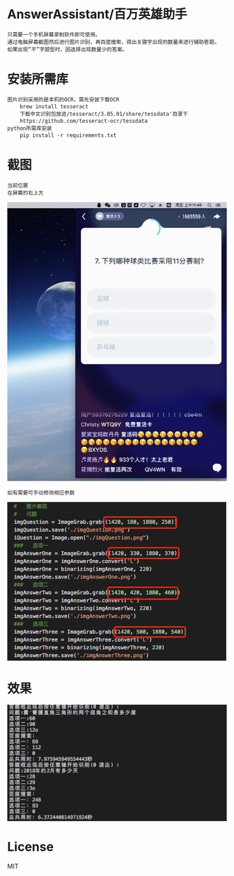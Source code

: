 # AnswerAssistant/百万英雄助手

    只需要一个手机屏幕录制软件即可使用。
    通过电脑屏幕截图然后进行图片识别，再百度搜索，得出关键字出现的数量来进行辅助答题。
    如果出现“不”字题型时，因选择出现数量少的答案。

# 安装所需库

    图片识别采用的是本机的OCR，需先安装下载OCR
        brew install tesseract
        下载中文识别包放进/tesseract/3.05.01/share/tessdata'目录下
        https://github.com/tesseract-ocr/tessdata
    python所需库安装
        pip install -r requirements.txt

# 截图

    当前位置
    在屏幕的右上方
![截图](./1.png)

    如有需要可手动修改相应参数
![截图](./2.png)

# 效果

![截图](./3.png)

# License

MIT